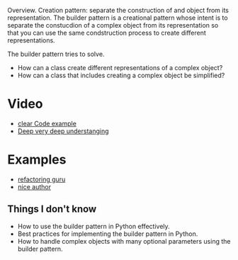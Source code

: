 Overview.
Creation pattern:
separate the construction of and object from its representation.
The builder pattern is a creational pattern whose intent is to separate the constucdion of a complex object from its representation so that you can use the same condstruction process to create different representations.

The builder pattern tries to solve.

- How can a class create different representations of a complex object?
- How can a class that includes creating a complex object be simplified?

# Video

- [clear Code example](https://www.youtube.com/watch?v=oP76NM4qZhw)
- [Deep very deep understanging](https://www.youtube.com/watch?v=pMadA6F4zGU)

# Examples

- [refactoring guru](https://refactoring.guru/design-patterns/builder/python/example#example-0)
- [nice author](https://sbcode.net/python/builder/)

## Things I don't know

- How to use the builder pattern in Python effectively.
- Best practices for implementing the builder pattern in Python.
- How to handle complex objects with many optional parameters using the builder pattern.
